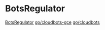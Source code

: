 # BotsRegulator

[BotsRegulator](https://docs.google.com/document/d/1pI5Ltpeun4sGx3ewAvvoFBLfmcQ75aMMjNPCOd2qT6s/edit?tab=t.0#heading=h.asslwkrxnl0)
[go/cloudbots-gce](http://go/cloudbots-gce)
[go/cloudbots](http://go/cloudbots)
